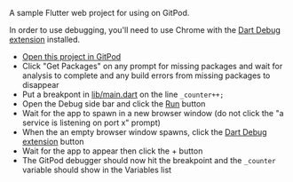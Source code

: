 A sample Flutter web project for using on GitPod.

In order to use debugging, you'll need to use Chrome with the [Dart Debug extension](https://chrome.google.com/webstore/detail/dart-debug-extension/eljbmlghnomdjgdjmbdekegdkbabckhm?hl=en) installed.

- [Open this project in GitPod](https://gitpod.io#https://github.com/DanTup/gitpod-flutter-web)
- Click "Get Packages" on any prompt for missing packages and wait for analysis to complete and any build errors from missing packages to disappear
- Put a breakpont in [lib/main.dart](lib/main.dart#L56) on the line `_counter++;`
- Open the Debug side bar and click the [Run](command:workbench.action.debug.start) button
- Wait for the app to spawn in a new browser window (do not click the "a service is listening on port x" prompt)
- When the an empty browser window spawns, click the [Dart Debug extension](https://chrome.google.com/webstore/detail/dart-debug-extension/eljbmlghnomdjgdjmbdekegdkbabckhm?hl=en) button
- Wait for the app to appear then click the + button
- The GitPod debugger should now hit the breakpoint and the `_counter` variable should show in the Variables list
